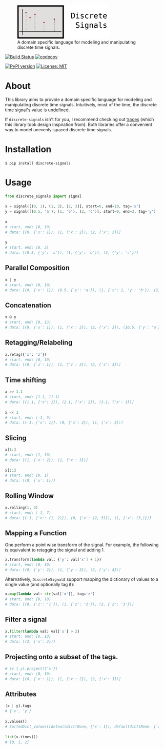 <figure>
  <img src="assets/logo_text.svg" alt="py-aiger logo" width=300px>
  <figcaption>
    A domain specific language for modeling and manipulating discrete
    time signals.
  </figcaption>
</figure>

[![Build Status](https://travis-ci.org/mvcisback/DiscreteSignals.svg?branch=master)](https://travis-ci.org/mvcisback/DiscreteSignals)
[![codecov](https://codecov.io/gh/mvcisback/DiscreteSignals/branch/master/graph/badge.svg)](https://codecov.io/gh/mvcisback/DiscreteSignals)


[![PyPI version](https://badge.fury.io/py/discrete-signals.svg)](https://badge.fury.io/py/discrete-signals)
[![License: MIT](https://img.shields.io/badge/License-MIT-yellow.svg)](https://opensource.org/licenses/MIT)

# About

This library aims to provide a domain specific language for modeling
and manipulating discrete time signals. Intuitively, most of the time,
the discrete time signal's value is undefined.

If `discrete-signals` isn't for you, I recommend checking out
[traces](https://github.com/datascopeanalytics/traces) (which this
library took design inspiration from). Both libraries offer a
convenient way to model unevenly-spaced discrete time signals.

# Installation

`$ pip install discrete-signals`

# Usage

```python
from discrete_signals import signal

x = signal([(0, 1), (1, 2), (2, 3)], start=0, end=10, tag='x')
y = signal([(0.5, 'a'), (1, 'b'), (2, 'c')], start=0, end=3, tag='y')

x
# start, end: [0, 10)
# data: [(0, {'x': 1}), (1, {'x': 2}), (2, {'x': 3})]

y
# start, end: [0, 3)
# data: [(0.5, {'y': 'a'}), (1, {'y': 'b'}), (2, {'y': 'c'})]
```

## Parallel Composition

```python
x | y
# start, end: [0, 10)
# data: [(0, {'x': 1}), (0.5, {'y': 'a'}), (1, {'x': 2, 'y': 'b'}), (2, {'x': 3, 'y': 'c'})]
```

## Concatenation

```python
x @ y
# start, end: [0, 13)
# data: [(0, {'x': 1}), (1, {'x': 2}), (2, {'x': 3}), (10.5, {'y': 'a'}), (11, {'y': 'b'}), (12, {'y': 'c'})]
```

## Retagging/Relabeling

```python
x.retag({'x': 'z'})
# start, end: [0, 10)
# data: [(0, {'z': 1}), (1, {'z': 2}), (2, {'z': 3})]
```

## Time shifting

```python
x >> 1.1
# start, end: [1.1, 11.1)
# data: [(1.1, {'x': 1}), (2.1, {'x': 2}), (3.1, {'x': 3})]

x << 1
# start, end: [-1, 9)
# data: [(-1, {'x': 1}), (0, {'x': 2}), (1, {'x': 3})]
```

## Slicing

```python
x[1:]
# start, end: [1, 10)
# data: [(1, {'x': 2}), (2, {'x': 3})]

x[:1]
# start, end: [0, 1)
# data: [(0, {'x': 1})]
```

## Rolling Window

```python
x.rolling(1, 3)
# start, end: [-1, 7)
# data: [(-1, {'x': (1, 2)}), (0, {'x': (2, 3)}), (1, {'x': (3,)})]
```

## Mapping a Function

One perform a point wise transform of the signal. For example, the
following is equivalent to retagging the signal and adding 1.


```python
x.transform(lambda val: {'y': val['x'] + 1})
# start, end: [0, 10)
# data: [(0, {'y': 2}), (1, {'y': 3}), (2, {'y': 4})]
```

Alternatively, `DiscreteSignal`s support mapping the dictionary of values to a single value (and optionally tag it):

```python
x.map(lambda val: str(val['x']), tag='z')
# start, end: [0, 10)
# data: [(0, {'z': '1'}), (1, {'z': '2'}), (2, {'z': '3'})]
```

## Filter a signal

```python
x.filter(lambda val: val['x'] > 2)
# start, end: [0, 10)
# data: [(2, {'x': 3})]
```

## Projecting onto a subset of the tags.

```python
# (x | y).project({'x'})
# start, end: [0, 10)
# data: [(0, {'x': 1}), (1, {'x': 2}), (2, {'x': 3})]
```

## Attributes
```python
(x | y).tags
# {'x', 'y'}

x.values()
# SortedDict_values([defaultdict(None, {'x': 1}), defaultdict(None, {'x': 2}), defaultdict(None, {'x': 3})])

list(x.times())
# [0, 1, 2]
```
